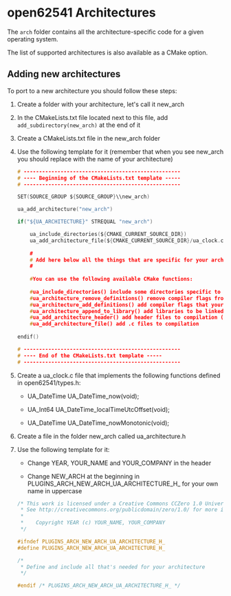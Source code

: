 # open62541 Architectures 

The `arch` folder contains all the architecture-specific code for a given operating system.

The list of supported architectures is also available as a CMake option.

## Adding new architectures

To port to a new architecture you should follow these steps:

1. Create a folder with your architecture, let's call it new_arch

2. In the CMakeLists.txt file located next to this file, add `add_subdirectory(new_arch)` at the end of it

3. Create a CMakeLists.txt file in the new_arch folder

4. Use the following template for it (remember that when you see new_arch you should replace with the name of your architecture)
    ```C
    # ---------------------------------------------------
    # ---- Beginning of the CMakeLists.txt template -----
    # ---------------------------------------------------
    
    SET(SOURCE_GROUP ${SOURCE_GROUP}\\new_arch)
    
    ua_add_architecture("new_arch")
    
    if("${UA_ARCHITECTURE}" STREQUAL "new_arch")
    
        ua_include_directories(${CMAKE_CURRENT_SOURCE_DIR})
        ua_add_architecture_file(${CMAKE_CURRENT_SOURCE_DIR}/ua_clock.c)
        
        #
        # Add here below all the things that are specific for your architecture
        #
        
        #You can use the following available CMake functions:
         
        #ua_include_directories() include some directories specific to your architecture when compiling the open62541 stack
        #ua_architecture_remove_definitions() remove compiler flags from the general ../../CMakeLists.txt file that won't work with your architecture
        #ua_architecture_add_definitions() add compiler flags that your architecture needs
        #ua_architecture_append_to_library() add libraries to be linked to the open62541 that are needed by your architecture
        #ua_add_architecture_header() add header files to compilation (Don't add the file ua_architecture.h)
        #ua_add_architecture_file() add .c files to compilation    
        
    endif()
    
    # ---------------------------------------------------
    # ---- End of the CMakeLists.txt template -----
    # ---------------------------------------------------
    ```
5. Create a ua_clock.c file that implements the following functions defined in open62541/types.h:

   * UA_DateTime UA_DateTime_now(void);
   
   * UA_Int64 UA_DateTime_localTimeUtcOffset(void);
   
   * UA_DateTime UA_DateTime_nowMonotonic(void);

6. Create a file in the folder new_arch called ua_architecture.h

7. Use the following template for it:  

   * Change YEAR, YOUR_NAME and YOUR_COMPANY in the header
   
   * Change NEW_ARCH at the beginning in PLUGINS_ARCH_NEW_ARCH_UA_ARCHITECTURE_H_ for your own name in uppercase  
   
    ```C
    /* This work is licensed under a Creative Commons CCZero 1.0 Universal License.
     * See http://creativecommons.org/publicdomain/zero/1.0/ for more information.
     *
     *    Copyright YEAR (c) YOUR_NAME, YOUR_COMPANY
     */
    
    #ifndef PLUGINS_ARCH_NEW_ARCH_UA_ARCHITECTURE_H_
    #define PLUGINS_ARCH_NEW_ARCH_UA_ARCHITECTURE_H_
    
    /*
     * Define and include all that's needed for your architecture
     */
    
    #endif /* PLUGINS_ARCH_NEW_ARCH_UA_ARCHITECTURE_H_ */
    
    ```
